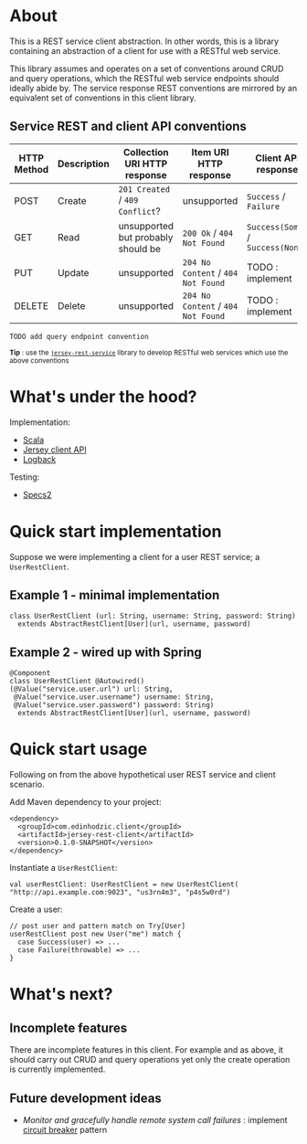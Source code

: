 # About

This is a REST service client abstraction. In other words, this is a library containing an abstraction of a client for use with a RESTful web service.

This library assumes and operates on a set of conventions around CRUD and query operations, which the RESTful web service endpoints should ideally abide by. The service response REST conventions are mirrored by an equivalent set of conventions in this client library.

## Service REST and client API conventions

| HTTP Method | Description | Collection URI HTTP response       | Item URI HTTP response             | Client API response               |
|-------------|-------------|------------------------------------|------------------------------------|-----------------------------------|
| POST        | Create      | `201 Created` / `409 Conflict`?    | unsupported                        | `Success` / `Failure`             |
| GET         | Read        | unsupported but probably should be | `200 Ok` / `404 Not Found`         | `Success(Some)` / `Success(None)` |
| PUT         | Update      | unsupported                        | `204 No Content` / `404 Not Found` | TODO : implement                  |
| DELETE      | Delete      | unsupported                        | `204 No Content` / `404 Not Found` | TODO : implement                  |

    TODO add query endpoint convention

<sup>**Tip** : use the [`jersey-rest-service`](https://github.com/edinhodzic/jersey-rest-service) library to develop RESTful web services which use the above conventions</sup>

# What's under the hood?

Implementation:

- [Scala](http://www.scala-lang.org/)
- [Jersey client API](https://jersey.java.net/documentation/latest/client.html)
- [Logback](http://logback.qos.ch/)

Testing:

- [Specs2](https://etorreborre.github.io/specs2/)

# Quick start implementation

Suppose we were implementing a client for a user REST service; a `UserRestClient`.

## Example 1 - minimal implementation

    class UserRestClient (url: String, username: String, password: String)
      extends AbstractRestClient[User](url, username, password)

## Example 2 - wired up with Spring

    @Component
    class UserRestClient @Autowired()
    (@Value("service.user.url") url: String,
     @Value("service.user.username") username: String,
     @Value("service.user.password") password: String)
      extends AbstractRestClient[User](url, username, password)

# Quick start usage

Following on from the above hypothetical user REST service and client scenario.

Add Maven dependency to your project:

    <dependency>
      <groupId>com.edinhodzic.client</groupId>
      <artifactId>jersey-rest-client</artifactId>
      <version>0.1.0-SNAPSHOT</version>
    </dependency>

Instantiate a `UserRestClient`:

    val userRestClient: UserRestClient = new UserRestClient(
    "http://api.example.com:9023", "us3rn4m3", "p4s5w0rd")

Create a user:

    // post user and pattern match on Try[User]
    userRestClient post new User("me") match {
      case Success(user) => ...
      case Failure(throwable) => ...
    }
    
# What's next?

## Incomplete features

There are incomplete features in this client. For example and as above, it should carry out CRUD and query operations yet only the create operation is currently implemented.

## Future development ideas

- _Monitor and gracefully handle remote system call failures_ : implement [circuit breaker](http://martinfowler.com/bliki/CircuitBreaker.html) pattern
